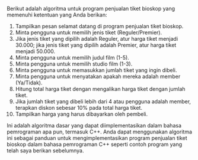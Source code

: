 Berikut adalah algoritma untuk program penjualan tiket bioskop yang memenuhi ketentuan yang Anda berikan:

1. Tampilkan pesan selamat datang di program penjualan tiket bioskop.
2. Minta pengguna untuk memilih jenis tiket (Reguler/Premier).
3. Jika jenis tiket yang dipilih adalah Reguler, atur harga tiket menjadi 30.000; jika jenis tiket yang dipilih adalah Premier, atur harga tiket menjadi 50.000.
4. Minta pengguna untuk memilih judul film (1-5).
5. Minta pengguna untuk memilih studio film (1-3).
6. Minta pengguna untuk memasukkan jumlah tiket yang ingin dibeli.
7. Minta pengguna untuk menyatakan apakah mereka adalah member (Ya/Tidak).
8. Hitung total harga tiket dengan mengalikan harga tiket dengan jumlah tiket.
9. Jika jumlah tiket yang dibeli lebih dari 4 atau pengguna adalah member, terapkan diskon sebesar 10% pada total harga tiket.
10. Tampilkan harga yang harus dibayarkan oleh pembeli.

Ini adalah algoritma dasar yang dapat diimplementasikan dalam bahasa pemrograman apa pun, termasuk C++. Anda dapat menggunakan algoritma ini sebagai panduan untuk mengimplementasikan program penjualan tiket bioskop dalam bahasa pemrograman C++ seperti contoh program yang telah saya berikan sebelumnya.
